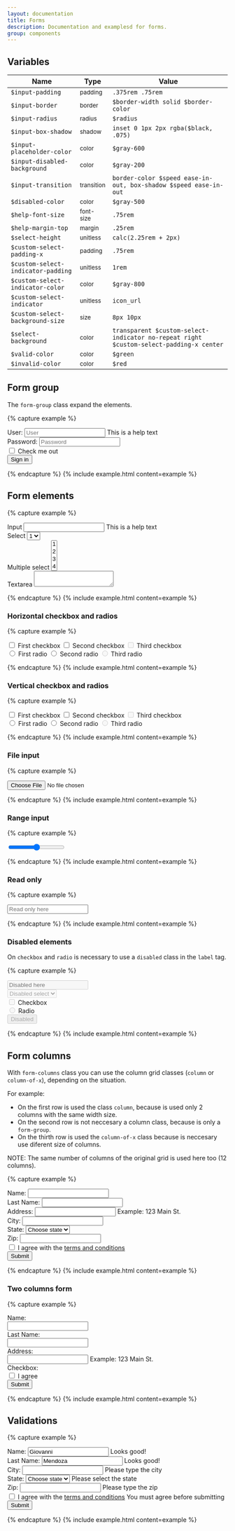 ```yaml
---
layout: documentation
title: Forms
description: Documentation and examplesd for forms.
group: components
---
```



## Variables

| Name  | Type  | Value |
| ----- | ----- | ----- |
| `$input-padding`                    | <small>padding</small> | `.375rem .75rem` |
| `$input-border`                     | <small>border</small> | `$border-width solid $border-color` |
| `$input-radius`                     | <small>radius</small> | `$radius` |
| `$input-box-shadow`                 | <small>shadow</small> | `inset 0 1px 2px rgba($black, .075)` |
| `$input-placeholder-color`          | <small>color</small> | <span class="small-box" style="background:#6c757d"></span> `$gray-600` |
| `$input-disabled-background`        | <small>color</small> | <span class="small-box" style="background:#e9ecef"></span> `$gray-200` |
| `$input-transition`                 | <small>transition</small> | `border-color $speed ease-in-out, box-shadow $speed ease-in-out` |
| `$disabled-color`                   | <small>color</small> | <span class="small-box" style="background:#adb5bd"></span> `$gray-500`|
| `$help-font-size`                   | <small>font-size</small> | `.75rem` |
| `$help-margin-top`                  | <small>margin</small> | `.25rem` |
| `$select-height`                    | <small>unitless</small> | `calc(2.25rem + 2px)` |
| `$custom-select-padding-x`          | <small>padding</small> | `.75rem` |
| `$custom-select-indicator-padding`  | <small>unitless</small> | `1rem` |
| `$custom-select-indicator-color`    | <small>color</small> | <span class="small-box" style="background:#343a40"></span> `$gray-800` |
| `$custom-select-indicator`          | <small>unitless</small> | `icon_url` |
| `$custom-select-background-size`    | <small>size</small> | `8px 10px` |
| `$select-background`                | <small>color</small> | `transparent $custom-select-indicator no-repeat right $custom-select-padding-x center` |
| `$valid-color`                      | <small>color</small> | <span class="small-box" style="background:#28a745"></span> `$green`|
| `$invalid-color`                    | <small>color</small> | <span class="small-box" style="background:#dc3545"></span> `$red`|


## Form group

The `form-group` class expand the elements.

{% capture example %}
<form>
  <div class="form-group">
    <label>User:</label>
    <input type="text" placeholder="User">
    <span class="help">This is a help text</span>
  </div>
  <div class="form-group">
    <label>Password:</label>
    <input type="password" placeholder="Password">
  </div>  
  <div class="form-group">
    <label class="checkbox">
      <input type="checkbox">
      Check me out
    </label>
  </div>
  <button type="submit">Sign in</button>
</form>
{% endcapture %}
{% include example.html content=example %}


## Form elements

{% capture example %}
<form>
  <div class="form-group">
    <label>Input</label>
    <input type="text">
    <span class="help">This is a help text</span>
  </div>
  <div class="form-group">
    <label>Select</label>
    <select>
      <option>1</option>
      <option>2</option>
      <option>3</option>
      <option>4</option>
      <option>5</option>
    </select>
  </div>
  <div class="form-group">
    <label>Multiple select</label>
    <select multiple>
      <option>1</option>
      <option>2</option>
      <option>3</option>
      <option>4</option>
      <option>5</option>
    </select>
  </div>
  <div class="form-group">
    <label>Textarea</label>
    <textarea></textarea>
  </div>
</form>
{% endcapture %}
{% include example.html content=example %}


### Horizontal checkbox and radios

{% capture example %}
<form>
  <div class="form-group">
    <label class="checkbox">
      <input type="checkbox" name="horizotal-checkbox">
      First checkbox
    </label>
    <label class="checkbox">
      <input type="checkbox" name="horizotal-checkbox">
      Second checkbox
    </label>
    <label class="checkbox disabled">
      <input type="checkbox" name="horizotal-checkbox" disabled>
      Third checkbox
    </label>
  </div>
  <div class="form-group">
    <label class="radio">
      <input type="radio" name="horizotal-radio">
      First radio
    </label>
    <label class="radio">
      <input type="radio" name="horizotal-radio">
      Second radio
    </label>
    <label class="radio disabled">
      <input type="radio" name="horizotal-radio" disabled>
      Third radio
    </label>
  </div>
</form>
{% endcapture %}
{% include example.html content=example %}


### Vertical checkbox and radios

{% capture example %}
<form>
  <div class="form-group">
    <label class="checkbox-expanded">
      <input type="checkbox" name="vertical-checkbox">
      First checkbox
    </label>
    <label class="checkbox-expanded">
      <input type="checkbox" name="vertical-checkbox">
      Second checkbox
    </label>
    <label class="checkbox-expanded disabled">
      <input type="checkbox" name="vertical-checkbox" disabled>
      Third checkbox
    </label>
  </div>
  <div class="form-group">
    <label class="radio-expanded">
      <input type="radio" name="vertical-radio">
      First radio
    </label>
    <label class="radio-expanded">
      <input type="radio" name="vertical-radio">
      Second radio
    </label>
    <label class="radio-expanded disabled">
      <input type="radio" name="vertical-radio" disabled>
      Third radio
    </label>
  </div>
</form>
{% endcapture %}
{% include example.html content=example %}


### File input

{% capture example %}
<form>
  <div class="form-group">
    <input type="file">
  </div>
</form>
{% endcapture %}
{% include example.html content=example %}


### Range input

{% capture example %}
<form>
  <div class="form-group">
    <input type="range">
  </div>
</form>
{% endcapture %}
{% include example.html content=example %}


### Read only

{% capture example %}
<form>
  <div class="form-group">
    <input type="text" placeholder="Read only here" readonly>
  </div>
</form>
{% endcapture %}
{% include example.html content=example %}


### Disabled elements

On `checkbox` and `radio` is necessary to use a `disabled` class in the `label` tag.

{% capture example %}
<form>
  <div class="form-group">
    <input type="text" placeholder="Disabled here" disabled>
  </div>
  <div class="form-group">
    <select disabled>
      <option>Disabled select</option>
      <option>...</option>
    </select>
  </div>
  <div class="form-group">
    <label class="checkbox disabled">
      <input type="checkbox" disabled>
      Checkbox
    </label>
  </div>
  <div class="form-group">
    <label class="radio disabled">
      <input type="radio" disabled>
      Radio
    </label>
  </div>
  <button type="button" disabled>Disabled</button>
</form>
{% endcapture %}
{% include example.html content=example %}


## Form columns

With `form-columns` class you can use the column grid classes (`column` or `column-of-x`), depending on the situation.

For example:
* On the first row is used the class `column`, because is used only 2 columns with the same width size.
* On the second row is not neccesary a column class, because is only a `form-group`.
* On the thirth row is used the `column-of-x` class because is neccesary use diferent size of columns.

NOTE: The same number of columns of the original grid is used here too (12 columns).

{% capture example %}
<form>
  <div class="form-columns">
    <div class="column form-group">
      <label>Name:</label>
      <input type="text">
    </div>
    <div class="column form-group">
      <label>Last Name:</label>
      <input type="text">
    </div>
  </div>
  <div class="form-group">
    <label>Address:</label>
    <input type="text">
    <span class="help">Example: 123 Main St.</span>
  </div>
  <div class="form-columns">
    <div class="column-of-6 form-group">
      <label>City:</label>
      <input type="text">
    </div>
    <div class="column-of-4 form-group">
      <label>State:</label>
      <select>
        <option default>Choose state</option>
        <option>...</option>
      </select>
    </div>
    <div class="column-of-2 form-group">
      <label>Zip:</label>
      <input type="number">
    </div>
  </div>
  <div class="form-group">
    <label class="checkbox">
      <input type="checkbox">
      I agree with the <a href="#">terms and conditions</a>
    </label>
  </div>
  <button type="submit">Submit</button>
</form>
{% endcapture %}
{% include example.html content=example %}


### Two columns form

{% capture example %}
<form>
  <div class="form-columns">
    <div class="column-of-2 form-group">
      <label>Name:</label>
    </div>
    <div class="column form-group">
      <input type="text">
    </div>
  </div>
  <div class="form-columns">
    <div class="column-of-2 form-group">
      <label>Last Name:</label>
    </div>
    <div class="column form-group">
      <input type="text">
    </div>
  </div>
  <div class="form-columns">
    <div class="column-of-2 form-group">
      <label>Address:</label>
    </div>
    <div class="column form-group">
      <input type="text">
      <span class="help">Example: 123 Main St.</span>
    </div>
  </div>
  <div class="form-columns">
    <div class="column-of-2 form-group">
      <label>Checkbox:</label>
    </div>
    <div class="column form-group">
      <label class="checkbox">
        <input type="checkbox">
        I agree
      </label>
    </div>
  </div>
  <button type="submit">Submit</button>
</form>
{% endcapture %}
{% include example.html content=example %}


## Validations

{% capture example %}
<form>
  <div class="form-columns">
    <div class="column form-group">
      <label>Name:</label>
      <input class="valid" type="text" value="Giovanni">
      <span class="valid-feedback">Looks good!</span>
    </div>
    <div class="column form-group">
      <label>Last Name:</label>
      <input class="valid" type="text" value="Mendoza">
      <span class="valid-feedback">Looks good!</span>
    </div>
  </div>
  <div class="form-columns">
    <div class="column-of-6 form-group">
      <label>City:</label>
      <input class="invalid" type="text">
      <span class="invalid-feedback">Please type the city</span>
    </div>
    <div class="column-of-4 form-group">
      <label>State:</label>
      <select class="invalid">
        <option default>Choose state</option>
        <option>...</option>
      </select>
      <span class="invalid-feedback">Please select the state</span>
    </div>
    <div class="column-of-2 form-group">
      <label>Zip:</label>
      <input class="invalid" type="number">
      <span class="invalid-feedback">Please type the zip</span>
    </div>
  </div>
  <div class="form-group">
    <label class="checkbox invalid">
      <input type="checkbox">
      I agree with the <a href="#">terms and conditions</a>
      <span class="invalid-feedback">You must agree before submitting</span>
    </label>
  </div>
  <button type="submit">Submit</button>
</form>
{% endcapture %}
{% include example.html content=example %}
